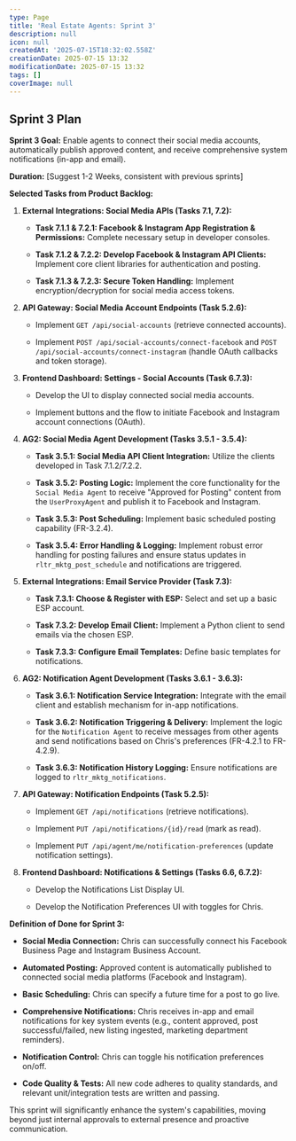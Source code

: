 ```yaml
---
type: Page
title: 'Real Estate Agents: Sprint 3'
description: null
icon: null
createdAt: '2025-07-15T18:32:02.558Z'
creationDate: 2025-07-15 13:32
modificationDate: 2025-07-15 13:32
tags: []
coverImage: null
---
```


## Sprint 3 Plan

**Sprint 3 Goal:** Enable agents to connect their social media accounts, automatically publish approved content, and receive comprehensive system notifications (in-app and email).

**Duration:** [Suggest 1-2 Weeks, consistent with previous sprints]

**Selected Tasks from Product Backlog:**

1. **External Integrations: Social Media APIs (Tasks 7.1, 7.2):**

    - **Task 7.1.1 & 7.2.1: Facebook & Instagram App Registration & Permissions:** Complete necessary setup in developer consoles.

    - **Task 7.1.2 & 7.2.2: Develop Facebook & Instagram API Clients:** Implement core client libraries for authentication and posting.

    - **Task 7.1.3 & 7.2.3: Secure Token Handling:** Implement encryption/decryption for social media access tokens.

2. **API Gateway: Social Media Account Endpoints (Task 5.2.6):**

    - Implement `GET /api/social-accounts` (retrieve connected accounts).

    - Implement `POST /api/social-accounts/connect-facebook` and `POST /api/social-accounts/connect-instagram` (handle OAuth callbacks and token storage).

3. **Frontend Dashboard: Settings - Social Accounts (Task 6.7.3):**

    - Develop the UI to display connected social media accounts.

    - Implement buttons and the flow to initiate Facebook and Instagram account connections (OAuth).

4. **AG2: Social Media Agent Development (Tasks 3.5.1 - 3.5.4):**

    - **Task 3.5.1: Social Media API Client Integration:** Utilize the clients developed in Task 7.1.2/7.2.2.

    - **Task 3.5.2: Posting Logic:** Implement the core functionality for the `Social Media Agent` to receive "Approved for Posting" content from the `UserProxyAgent` and publish it to Facebook and Instagram.

    - **Task 3.5.3: Post Scheduling:** Implement basic scheduled posting capability (FR-3.2.4).

    - **Task 3.5.4: Error Handling & Logging:** Implement robust error handling for posting failures and ensure status updates in `rltr_mktg_post_schedule` and notifications are triggered.

5. **External Integrations: Email Service Provider (Task 7.3):**

    - **Task 7.3.1: Choose & Register with ESP:** Select and set up a basic ESP account.

    - **Task 7.3.2: Develop Email Client:** Implement a Python client to send emails via the chosen ESP.

    - **Task 7.3.3: Configure Email Templates:** Define basic templates for notifications.

6. **AG2: Notification Agent Development (Tasks 3.6.1 - 3.6.3):**

    - **Task 3.6.1: Notification Service Integration:** Integrate with the email client and establish mechanism for in-app notifications.

    - **Task 3.6.2: Notification Triggering & Delivery:** Implement the logic for the `Notification Agent` to receive messages from other agents and send notifications based on Chris's preferences (FR-4.2.1 to FR-4.2.9).

    - **Task 3.6.3: Notification History Logging:** Ensure notifications are logged to `rltr_mktg_notifications`.

7. **API Gateway: Notification Endpoints (Task 5.2.5):**

    - Implement `GET /api/notifications` (retrieve notifications).

    - Implement `PUT /api/notifications/{id}/read` (mark as read).

    - Implement `PUT /api/agent/me/notification-preferences` (update notification settings).

8. **Frontend Dashboard: Notifications & Settings (Tasks 6.6, 6.7.2):**

    - Develop the Notifications List Display UI.

    - Develop the Notification Preferences UI with toggles for Chris.

**Definition of Done for Sprint 3:**

- **Social Media Connection:** Chris can successfully connect his Facebook Business Page and Instagram Business Account.

- **Automated Posting:** Approved content is automatically published to connected social media platforms (Facebook and Instagram).

- **Basic Scheduling:** Chris can specify a future time for a post to go live.

- **Comprehensive Notifications:** Chris receives in-app and email notifications for key system events (e.g., content approved, post successful/failed, new listing ingested, marketing department reminders).

- **Notification Control:** Chris can toggle his notification preferences on/off.

- **Code Quality & Tests:** All new code adheres to quality standards, and relevant unit/integration tests are written and passing.

This sprint will significantly enhance the system's capabilities, moving beyond just internal approvals to external presence and proactive communication.

